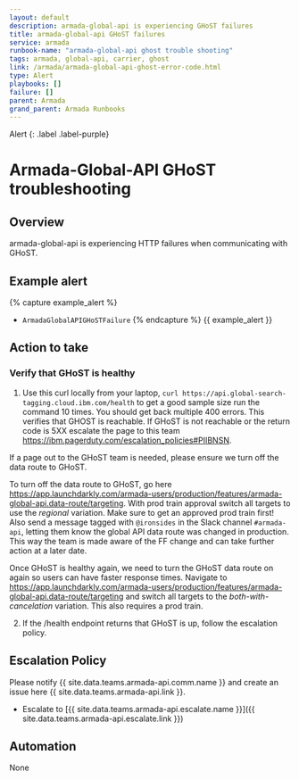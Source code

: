 ```yaml
---
layout: default
description: armada-global-api is experiencing GHoST failures
title: armada-global-api GHoST failures
service: armada
runbook-name: "armada-global-api ghost trouble shooting"
tags: armada, global-api, carrier, ghost
link: /armada/armada-global-api-ghost-error-code.html
type: Alert
playbooks: []
failure: []
parent: Armada
grand_parent: Armada Runbooks
---
```


Alert
{: .label .label-purple}

# Armada-Global-API GHoST troubleshooting

## Overview

armada-global-api is experiencing HTTP failures when communicating with GHoST.

## Example alert
{% capture example_alert %}
- `ArmadaGlobalAPIGHoSTFailure`
{% endcapture %}
{{ example_alert }}

## Action to take

### Verify that GHoST is healthy

1. Use this curl locally from your laptop, `curl https://api.global-search-tagging.cloud.ibm.com/health` to get a good sample size run the command 10 times. You should get back multiple 400 errors. This verifies that GHOST is reachable. If GHoST is not reachable or the return code is 5XX escalate the page to this team <https://ibm.pagerduty.com/escalation_policies#PIIBNSN>.

If a page out to the GHoST team is needed, please ensure we turn off the data route to GHoST.

To turn off the data route to GHoST, go here <https://app.launchdarkly.com/armada-users/production/features/armada-global-api.data-route/targeting>. With
prod train approval switch all targets to use the *regional* variation. Make sure to get an approved prod train first!
Also send a message tagged with `@ironsides` in the Slack channel `#armada-api`, letting them know the global API data route was changed in production. This way the team is made aware of the FF change and can take further action at a later date.

Once GHoST is healthy again, we need to turn the GHoST data route on again so users can have faster response times. Navigate to <https://app.launchdarkly.com/armada-users/production/features/armada-global-api.data-route/targeting>
and switch all targets to the *both-with-cancelation* variation. This also requires a prod train.

2. If the /health endpoint returns that GHoST is up, follow the escalation policy.

## Escalation Policy
Please notify {{ site.data.teams.armada-api.comm.name }} and create an issue here {{ site.data.teams.armada-api.link }}.  

- Escalate to [{{ site.data.teams.armada-api.escalate.name }}]({{ site.data.teams.armada-api.escalate.link }})

## Automation
None
